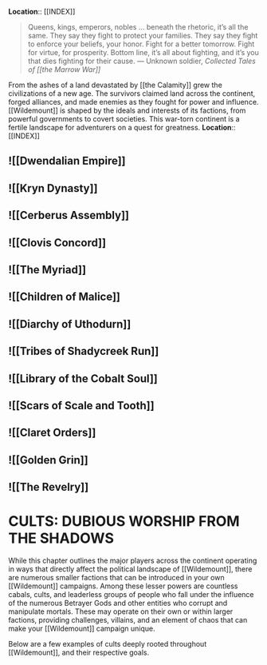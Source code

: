 **Location**:: [[INDEX]]
> Queens, kings, emperors, nobles … beneath the rhetoric, it’s all the same. They say they fight to protect your families. They say they fight to enforce your beliefs, your honor. Fight for a better tomorrow. Fight for virtue, for prosperity. Bottom line, it’s all about fighting, and it’s you that dies fighting for their cause.
> — Unknown soldier, *Collected Tales of [[the Marrow War]]*

From the ashes of a land devastated by [[the Calamity]] grew the civilizations of a new age. The survivors claimed land across the continent, forged alliances, and made enemies as they fought for power and influence. [[Wildemount]] is shaped by the ideals and interests of its factions, from powerful governments to covert societies. This war-torn continent is a fertile landscape for adventurers on a quest for greatness.
**Location**:: [[INDEX]]

## ![[Dwendalian Empire]]

## ![[Kryn Dynasty]] 

## ![[Cerberus Assembly]] 

## ![[Clovis Concord]]

## ![[The Myriad]] 

## ![[Children of Malice]]

## ![[Diarchy of Uthodurn]]

## ![[Tribes of Shadycreek Run]] 

## ![[Library of the Cobalt Soul]]

## ![[Scars of Scale and Tooth]] 

## ![[Claret Orders]] 

## ![[Golden Grin]]

## ![[The Revelry]]

# CULTS: DUBIOUS WORSHIP FROM THE SHADOWS

While this chapter outlines the major players across the continent operating in ways that directly affect the political landscape of [[Wildemount]], there are numerous smaller factions that can be introduced in your own [[Wildemount]] campaigns. Among these lesser powers are countless cabals, cults, and leaderless groups of people who fall under the influence of the numerous Betrayer Gods and other entities who corrupt and manipulate mortals. These may operate on their own or within larger factions, providing challenges, villains, and an element of chaos that can make your [[Wildemount]] campaign unique.

Below are a few examples of cults deeply rooted throughout [[Wildemount]], and their respective goals.